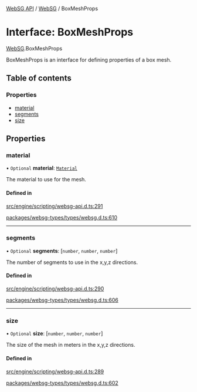 [WebSG API](../README.md) / [WebSG](../modules/WebSG.md) / BoxMeshProps

# Interface: BoxMeshProps

[WebSG](../modules/WebSG.md).BoxMeshProps

BoxMeshProps is an interface for defining properties of a box mesh.

## Table of contents

### Properties

- [material](WebSG.BoxMeshProps.md#material)
- [segments](WebSG.BoxMeshProps.md#segments)
- [size](WebSG.BoxMeshProps.md#size)

## Properties

### material

• `Optional` **material**: [`Material`](../classes/WebSG.Material.md)

The material to use for the mesh.

#### Defined in

[src/engine/scripting/websg-api.d.ts:291](https://github.com/thirdroom/thirdroom/blob/3d97b348/src/engine/scripting/websg-api.d.ts#L291)

[packages/websg-types/types/websg.d.ts:610](https://github.com/thirdroom/thirdroom/blob/3d97b348/packages/websg-types/types/websg.d.ts#L610)

___

### segments

• `Optional` **segments**: [`number`, `number`, `number`]

The number of segments to use in the x,y,z directions.

#### Defined in

[src/engine/scripting/websg-api.d.ts:290](https://github.com/thirdroom/thirdroom/blob/3d97b348/src/engine/scripting/websg-api.d.ts#L290)

[packages/websg-types/types/websg.d.ts:606](https://github.com/thirdroom/thirdroom/blob/3d97b348/packages/websg-types/types/websg.d.ts#L606)

___

### size

• `Optional` **size**: [`number`, `number`, `number`]

The size of the mesh in meters in the x,y,z directions.

#### Defined in

[src/engine/scripting/websg-api.d.ts:289](https://github.com/thirdroom/thirdroom/blob/3d97b348/src/engine/scripting/websg-api.d.ts#L289)

[packages/websg-types/types/websg.d.ts:602](https://github.com/thirdroom/thirdroom/blob/3d97b348/packages/websg-types/types/websg.d.ts#L602)
